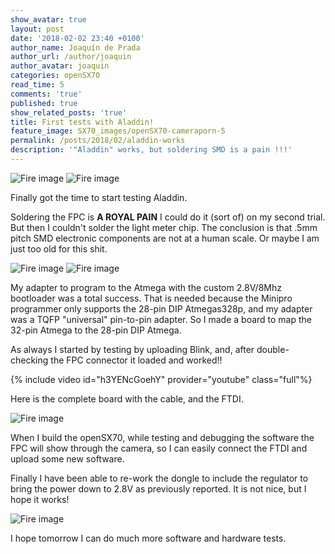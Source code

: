 ```yaml
---
show_avatar: true
layout: post
date: '2018-02-02 23:40 +0100'
author_name: Joaquín de Prada
author_url: /author/joaquin
author_avatar: joaquin
categories: openSX70
read_time: 5
comments: 'true'
published: true
show_related_posts: 'true'
title: First tests with Aladdin!
feature_image: SX70_images/openSX70-cameraporn-5
permalink: /posts/2018/02/aladdin-works
description: '"Aladdin" works, but soldering SMD is a pain !!!'
---
```

![Fire image]({{site.url}}/{{site.baseurl}}img/2018/02/aladdin-blink-1.jpg)
![Fire image]({{site.url}}/{{site.baseurl}}img/2018/02/aladdin-blink-2.jpg)

Finally got the time to start testing Aladdin. 

Soldering the FPC is **A ROYAL PAIN** I could do it (sort of) on my second trial. But then I couldn't solder the light meter chip.
The conclusion is that .5mm pitch SMD electronic components are not at a human scale. Or maybe I am just too old for this shit.

![Fire image]({{site.url}}/{{site.baseurl}}img/2018/02/aladdin-blink-3.jpg)
![Fire image]({{site.url}}/{{site.baseurl}}img/2018/02/aladdin-blink-4.jpg)

My adapter to program to the Atmega with the custom 2.8V/8Mhz bootloader was a total success. 
That is needed because the Minipro programmer only supports the 28-pin DIP Atmegas328p, and my adapter was a TQFP "universal" pin-to-pin adapter.
So I made a board to map the 32-pin Atmega to the 28-pin DIP Atmega.

As always I started by testing by uploading Blink, and, after double-checking the FPC connector it loaded and worked!!

{% include video id="h3YENcGoehY" provider="youtube" class="full"%} 

Here is the complete board with the cable, and the FTDI. 

![Fire image]({{site.url}}/{{site.baseurl}}img/2018/02/aladdin-blink-5.jpg)

When I build the openSX70, while testing and debugging the software the FPC will show through the camera, so I can easily connect the FTDI and upload some new software.

Finally I have been able to re-work the dongle to include the regulator to bring the power down to 2.8V as previously reported. It is not nice, but I hope it works!

![Fire image]({{site.url}}/{{site.baseurl}}img/2018/02/aladdin-blink-6.jpg)


I hope tomorrow I can do much more software and hardware tests.
